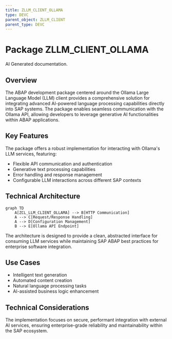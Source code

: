 ```yaml
---
title: ZLLM_CLIENT_OLLAMA
type: DEVC
parent_object: ZLLM_CLIENT
parent_type: DEVC
---
```


# Package ZLLM_CLIENT_OLLAMA

AI Generated documentation.
## Overview
The ABAP development package centered around the Ollama Large Language Model (LLM) client provides a comprehensive solution for integrating advanced AI-powered language processing capabilities directly into SAP systems. The package enables seamless communication with the Ollama API, allowing developers to leverage generative AI functionalities within ABAP applications.

## Key Features
The package offers a robust implementation for interacting with Ollama's LLM services, featuring:
- Flexible API communication and authentication
- Generative text processing capabilities
- Error handling and response management
- Configurable LLM interactions across different SAP contexts

## Technical Architecture
```mermaid
graph TD
    A[ZCL_LLM_CLIENT_OLLAMA] --> B[HTTP Communication]
    A --> C[Request/Response Handling]
    A --> D[Configuration Management]
    B --> E[Ollama API Endpoint]
```

The architecture is designed to provide a clean, abstracted interface for consuming LLM services while maintaining SAP ABAP best practices for enterprise software integration.

## Use Cases
- Intelligent text generation
- Automated content creation
- Natural language processing tasks
- AI-assisted business logic enhancement

## Technical Considerations
The implementation focuses on secure, performant integration with external AI services, ensuring enterprise-grade reliability and maintainability within the SAP ecosystem.

